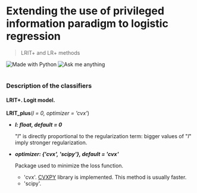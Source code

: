 # Extending the use of privileged information paradigm to logistic regression
> LRIT+ and LR+ methods

[python-img]: https://img.shields.io/badge/Made%20with-Python-blue
[ama-img]: https://img.shields.io/badge/Ask%20me-anything-yellowgreen

![Made with Python][python-img]
![Ask me anything][ama-img]


#
### Description of the classifiers

#### LRIT+. Logit model.

**LRIT_plus**(_l = 0, optimizer = 'cvx'_)

  - **_l: float, default = 0_**
  
    "_l_" is directly proportional to the regularization term: bigger values of "_l_" imply stronger regularization.
    
  - **_optimizer: {'cvx', 'scipy'}, default = 'cvx'_**
  
    Package used to minimize the loss function.
    - 'cvx'. [CVXPY](https://www.cvxpy.org/tutorial/intro/index.html) library is implemented. This method is usually faster.
    - 'scipy'. 
  
  


